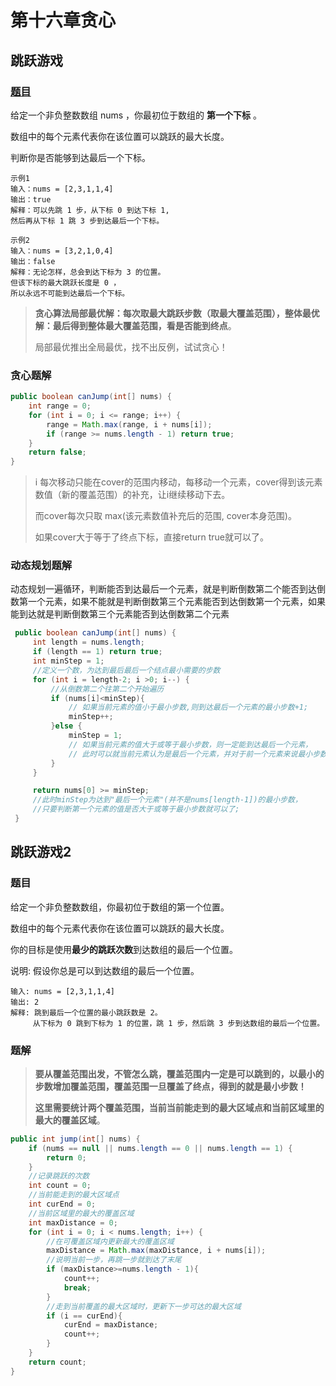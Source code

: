 # 第十六章贪心

## 跳跃游戏

### [题目](https://leetcode.cn/problems/jump-game/)

给定一个非负整数数组 nums ，你最初位于数组的 **第一个下标** 。

数组中的每个元素代表你在该位置可以跳跃的最大长度。

判断你是否能够到达最后一个下标。

```
示例1
输入：nums = [2,3,1,1,4]
输出：true
解释：可以先跳 1 步，从下标 0 到达下标 1, 
然后再从下标 1 跳 3 步到达最后一个下标。

示例2
输入：nums = [3,2,1,0,4]
输出：false
解释：无论怎样，总会到达下标为 3 的位置。
但该下标的最大跳跃长度是 0 ， 
所以永远不可能到达最后一个下标。
```

> **贪心算法局部最优解：每次取最大跳跃步数（取最大覆盖范围），整体最优解：最后得到整体最大覆盖范围，看是否能到终点**。
>
> 局部最优推出全局最优，找不出反例，试试贪心！

### 贪心题解

```java
public boolean canJump(int[] nums) {
    int range = 0;
    for (int i = 0; i <= range; i++) {
        range = Math.max(range, i + nums[i]);
        if (range >= nums.length - 1) return true;
    }
    return false;
}
```

> i 每次移动只能在cover的范围内移动，每移动一个元素，cover得到该元素数值（新的覆盖范围）的补充，让i继续移动下去。
>
> 而cover每次只取 max(该元素数值补充后的范围, cover本身范围)。
>
> 如果cover大于等于了终点下标，直接return true就可以了。

### 动态规划题解

动态规划一遍循环，判断能否到达最后一个元素，就是判断倒数第二个能否到达倒数第一个元素，如果不能就是判断倒数第三个元素能否到达倒数第一个元素，如果能到达就是判断倒数第三个元素能否到达倒数第二个元素

```java
 public boolean canJump(int[] nums) {
     int length = nums.length;
     if (length == 1) return true;
     int minStep = 1;        
     //定义一个数，为达到最后最后一个结点最小需要的步数
     for (int i = length-2; i >0; i--) {          
         //从倒数第二个往第二个开始遍历
         if (nums[i]<minStep){            
             // 如果当前元素的值小于最小步数,则到达最后一个元素的最小步数+1;
             minStep++;
         }else {
             minStep = 1;              
             // 如果当前元素的值大于或等于最小步数，则一定能到达最后一个元素，
             // 此时可以就当前元素认为是最后一个元素，并对于前一个元素来说最小步数为1;
         }
     }

     return nums[0] >= minStep;       
     //此时minStep为达到"最后一个元素"(并不是nums[length-1])的最小步数，
     //只要判断第一个元素的值是否大于或等于最小步数就可以了;
 }
```



## 跳跃游戏2

### 题目

给定一个非负整数数组，你最初位于数组的第一个位置。

数组中的每个元素代表你在该位置可以跳跃的最大长度。

你的目标是使用**最少的跳跃次数**到达数组的最后一个位置。

说明: 假设你总是可以到达数组的最后一个位置。

```
输入: nums = [2,3,1,1,4]
输出: 2
解释: 跳到最后一个位置的最小跳跃数是 2。
     从下标为 0 跳到下标为 1 的位置，跳 1 步，然后跳 3 步到达数组的最后一个位置。
```

### 题解

> **要从覆盖范围出发，不管怎么跳，覆盖范围内一定是可以跳到的，以最小的步数增加覆盖范围，覆盖范围一旦覆盖了终点，得到的就是最小步数！**
>
> **这里需要统计两个覆盖范围，当前当前能走到的最大区域点和当前区域里的最大的覆盖区域**。

```java
public int jump(int[] nums) {
    if (nums == null || nums.length == 0 || nums.length == 1) {
        return 0;
    }
    //记录跳跃的次数
    int count = 0;
    //当前能走到的最大区域点
    int curEnd = 0;
    //当前区域里的最大的覆盖区域
    int maxDistance = 0;
    for (int i = 0; i < nums.length; i++) {
        //在可覆盖区域内更新最大的覆盖区域
        maxDistance = Math.max(maxDistance, i + nums[i]);
        //说明当前一步，再跳一步就到达了末尾
        if (maxDistance>=nums.length - 1){
            count++;
            break;
        }
        //走到当前覆盖的最大区域时，更新下一步可达的最大区域
        if (i == curEnd){
            curEnd = maxDistance;
            count++;
        }
    }
    return count;
}
```

